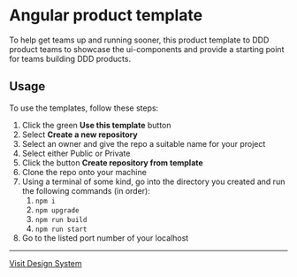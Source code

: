 # Angular product template

To help get teams up and running sooner, this product template to DDD product teams to showcase the ui-components and provide a starting point for teams building DDD products.

## Usage

To use the templates, follow these steps:

1. Click the green **Use this template** button
2. Select **Create a new repository**
3. Select an owner and give the repo a suitable name for your project
4. Select either Public or Private
5. Click the button **Create repository from template**
6. Clone the repo onto your machine
7. Using a terminal of some kind, go into the directory you created and run the following commands (in order):
   1. `npm i`
   2. `npm upgrade`
   3. `npm run build`
   4. `npm run start`
8. Go to the listed port number of your localhost

---

[Visit Design System](https://ui-components.alberta.ca)
